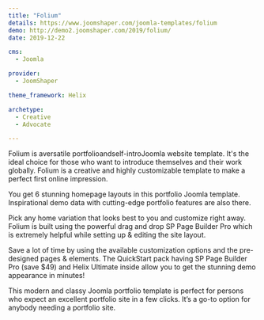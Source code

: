 ```yaml
---
title: "Folium"
details: https://www.joomshaper.com/joomla-templates/folium
demo: http://demo2.joomshaper.com/2019/folium/
date: 2019-12-22

cms: 
  - Joomla

provider:
  - JoomShaper

theme_framework: Helix

archetype:
  - Creative
  - Advocate

---
```


Folium is aversatile portfolioandself-introJoomla website template. It's the ideal choice for those who want to introduce themselves and their work globally. Folium is a creative and highly customizable template to make a perfect first online impression.

You get 6 stunning homepage layouts in this portfolio Joomla template. Inspirational demo data with cutting-edge portfolio features are also there.

Pick any home variation that looks best to you and customize right away. Folium is built using the powerful drag and drop SP Page Builder Pro which is extremely helpful while setting up & editing the site layout.

Save a lot of time by using the available customization options and the pre-designed pages & elements. The QuickStart pack having SP Page Builder Pro (save $49) and Helix Ultimate inside allow you to get the stunning demo appearance in minutes!

This modern and classy Joomla portfolio template is perfect for persons who expect an excellent portfolio site in a few clicks. It’s a go-to option for anybody needing a portfolio site.



